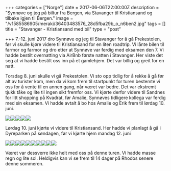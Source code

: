 +++
categories = ["Norge"]
date = 2017-06-06T22:00:00Z
description = "Synnøve og jeg på biltur fra Bergen, via Stavanger til Kristiansand og tilbake igjen til Bergen."
image = "/v1585586905/meraki/36403483576_28d5fba29b_o_n6ben2.jpg"
tags = []
title = "Stavanger - Kristiansand med bil"
type = "post"

+++
7\.-12. juni 2017 dro Synnøve og jeg til Stavanger for å gå Prekestolen, før vi skulle kjøre videre til Kristiansand for en liten roadtrip. Vi lånte bilen til farmor og farmor og dro etter at Synnøve var ferdig med eksamen den 7. Vi hadde bestilt overnatting via AirBnb første natten i Stavanger. Her viste det seg at vi hadde bestilt oss inn på et gamlehjem. Det var billig og greit for en natt. 

Torsdag 8. juni skulle vi gå Prekestolen. Vi sto opp tidlig for å rekke å gå før alt av turister kom, men da vi kom frem til startpunkt for turen bestemte vi oss for å vente til en annen gang, når været var bedre. Det var ekstremt tjukk tåke og lite til ingen sikt fremfor oss. Vi kjørte derfor videre til Sandnes for litt shopping på Kvadrat, før Amalie, Synnøves tidligere kollega var ferdig med sin eksamen. Vi hadde avtalt å bo hos Amalie og Erik frem til lørdag 10. juni.

![](https://res.cloudinary.com/meraki-images/image/upload/w_650,q_auto,f_auto/v1585683991/meraki/bilferie_stavanger_kristiansand_sommer_2017-8_el5xmg.jpg)![](https://res.cloudinary.com/meraki-images/image/upload/w_650,q_auto,f_auto/v1585683997/meraki/bilferie_stavanger_kristiansand_sommer_2017-6_npfnte.jpg)![](https://res.cloudinary.com/meraki-images/image/upload/w_650,q_auto,f_auto/v1585684003/meraki/bilferie_stavanger_kristiansand_sommer_2017-4_vokqur.jpg)![](https://res.cloudinary.com/meraki-images/image/upload/w_650,q_auto,f_auto/v1585684011/meraki/bilferie_stavanger_kristiansand_sommer_2017-11_sdb0cm.jpg)![](https://res.cloudinary.com/meraki-images/image/upload/w_650,q_auto,f_auto/v1585684020/meraki/bilferie_stavanger_kristiansand_sommer_2017-14_oo9v3b.jpg)

Lørdag 10. juni kjørte vi videre til Kristiansand. Her hadde vi planlagt å gå i Dyreparken på søndagen, før vi kjørte hjem mandag 12. juni

![](https://res.cloudinary.com/meraki-images/image/upload/w_650,q_auto,f_auto/v1585684039/meraki/bilferie_stavanger_kristiansand_sommer_2017-21_dtlcoq.jpg)![](https://res.cloudinary.com/meraki-images/image/upload/w_650,q_auto,f_auto/v1585684044/meraki/bilferie_stavanger_kristiansand_sommer_2017-22_efwago.jpg)![](https://res.cloudinary.com/meraki-images/image/upload/w_650,q_auto,f_auto/v1585684049/meraki/bilferie_stavanger_kristiansand_sommer_2017-23_w78o6i.jpg)![](https://res.cloudinary.com/meraki-images/image/upload/w_650,q_auto,f_auto/v1585684054/meraki/bilferie_stavanger_kristiansand_sommer_2017-26_uby6jn.jpg)![](https://res.cloudinary.com/meraki-images/image/upload/w_650,q_auto,f_auto/v1585684059/meraki/bilferie_stavanger_kristiansand_sommer_2017-28_pfwide.jpg)![](https://res.cloudinary.com/meraki-images/image/upload/w_650,q_auto,f_auto/v1585684066/meraki/bilferie_stavanger_kristiansand_sommer_2017-33_rvkzqr.jpg)![](https://res.cloudinary.com/meraki-images/image/upload/w_650,q_auto,f_auto/v1585684074/meraki/bilferie_stavanger_kristiansand_sommer_2017-36_dogxi2.jpg)![](https://res.cloudinary.com/meraki-images/image/upload/w_650,q_auto,f_auto/v1585684079/meraki/bilferie_stavanger_kristiansand_sommer_2017-35_lanb9c.jpg)![](https://res.cloudinary.com/meraki-images/image/upload/w_650,q_auto,f_auto/v1585684090/meraki/bilferie_stavanger_kristiansand_sommer_2017-44_yy09eu.jpg)![](https://res.cloudinary.com/meraki-images/image/upload/w_650,q_auto,f_auto/v1585684094/meraki/bilferie_stavanger_kristiansand_sommer_2017-43_snblqv.jpg)

Været var dessverre ikke helt med oss på denne turen. Vi hadde masse regn og lite sol. Heldigvis kan vi se frem til 14 dager på Rhodos senere denne sommeren.